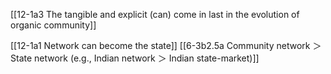 [[12-1a3 The tangible and explicit (can) come in last in the evolution of organic community]]

[[12-1a1 Network can become the state]]
	[[6-3b2.5a Community network ＞ State network (e.g., Indian network ＞ Indian state-market)]]